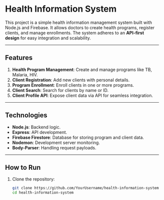 # Health Information System

This project is a simple health information management system built with Node.js and Firebase. It allows doctors to create health programs, register clients, and manage enrollments. The system adheres to an **API-first design** for easy integration and scalability.

---

## Features
1. **Health Program Management**: Create and manage programs like TB, Malaria, HIV.
2. **Client Registration**: Add new clients with personal details.
3. **Program Enrollment**: Enroll clients in one or more programs.
4. **Client Search**: Search for clients by name or ID.
5. **Client Profile API**: Expose client data via API for seamless integration.

---

## Technologies
- **Node.js**: Backend logic.
- **Express**: API development.
- **Firebase Firestore**: Database for storing program and client data.
- **Nodemon**: Development server monitoring.
- **Body-Parser**: Handling request payloads.

---

## How to Run
1. Clone the repository:
   ```bash
   git clone https://github.com/YourUsername/health-information-system.git
   cd health-information-system
